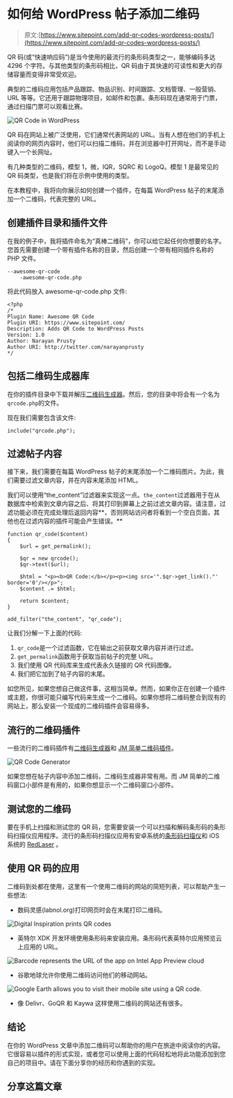 # 如何给 WordPress 帖子添加二维码

> 原文:[https://www.sitepoint.com/add-qr-codes-wordpress-posts/](https://www.sitepoint.com/add-qr-codes-wordpress-posts/)

QR 码(或“快速响应码”)是当今使用的最流行的条形码类型之一，能够编码多达 4296 个字符。与其他类型的条形码相比，QR 码由于其快速的可读性和更大的存储容量而变得非常受欢迎。

典型的二维码应用包括产品跟踪、物品识别、时间跟踪、文档管理、一般营销、URL 等等。它还用于跟踪物理项目，如邮件和包裹。条形码现在通常用于门票，通过扫描门票可以观看比赛。

![QR Code in WordPress](../Images/e42e8e3698b4016d28dd61fc8ffe9a2e.png)

QR 码在网站上被广泛使用，它们通常代表网站的 URL。当有人想在他们的手机上阅读你的网页内容时，他们可以扫描二维码，并在浏览器中打开网址，而不是手动键入一个长网址。

有几种类型的二维码，模型 1，微，IQR，SQRC 和 LogoQ。模型 1 是最常见的 QR 码类型，也是我们将在示例中使用的类型。

在本教程中，我将向你展示如何创建一个插件，在每篇 WordPress 帖子的末尾添加一个二维码，代表完整的 URL。

## 创建插件目录和插件文件

在我的例子中，我将插件命名为“真棒二维码”，你可以给它起任何你想要的名字。您首先需要创建一个带有插件名称的目录，然后创建一个带有相同插件名称的 PHP 文件。

```
--awesome-qr-code
	-awesome-qr-code.php
```

将此代码放入 awesome-qr-code.php 文件:

```
<?php
/*
Plugin Name: Awesome QR Code
Plugin URI: https://www.sitepoint.com/
Description: Adds QR Code to WordPress Posts
Version: 1.0
Author: Narayan Prusty
Author URI: http://twitter.com/narayanprusty
*/
```

## 包括二维码生成器库

在你的插件目录中下载并解压[二维码生成器](http://www.phpclasses.org/package/6399-PHP-Generate-QR-Code-images-using-Google-Chart-API.html)。然后，您的目录中将会有一个名为`qrcode.php`的文件。

现在我们需要包含该文件:

```
include("qrcode.php");
```

## 过滤帖子内容

接下来，我们需要在每篇 WordPress 帖子的末尾添加一个二维码图片。为此，我们需要过滤文章内容，并在内容末尾添加 HTML。

我们可以使用“the_content”过滤器来实现这一点。`the_content`过滤器用于在从数据库中检索到文章内容之后、将其打印到屏幕上之前过滤文章内容。请注意，过滤功能必须在完成处理后返回内容**，否则网站访问者将看到一个空白页面，其他也在过滤内容的插件可能会产生错误。**

```
function qr_code($content)
{
	$url = get_permalink();

	$qr = new qrcode();
	$qr->text($url);

	$html = "<p><b>QR Code:</b></p><p><img src='".$qr->get_link()."' border='0'/></p>";
	$content .= $html;

	return $content;
}

add_filter("the_content", "qr_code");
```

让我们分解一下上面的代码:

1.  `qr_code`是一个过滤函数，它在输出之前获取文章内容并进行过滤。
2.  `get_permalink`函数用于获取当前帖子的完整 URL。
3.  我们使用 QR 代码库来生成代表永久链接的 QR 代码图像。
4.  我们把它加到了帖子内容的末尾。

如您所见，如果您想自己做这件事，这相当简单。然而，如果你正在创建一个插件或主题，你很可能只编写代码来生成一个二维码。如果你想将二维码整合到现有的网站上，那么安装一个现成的二维码插件会容易得多。

## 流行的二维码插件

一些流行的二维码插件有[二维码生成器](https://wordpress.org/plugins/qrcode-wprhe/)和 [JM 简单二维码插件](https://wordpress.org/plugins/jm-simple-qr-code-widget/)。

![QR Code Generator](../Images/b7974998fd1df00eb69474b1aee4f40f.png)

如果您想在帖子内容中添加二维码，二维码生成器非常有用。而 JM 简单的二维码窗口小部件是有用的，如果你想显示一个二维码窗口小部件。

## 测试您的二维码

要在手机上扫描和测试您的 QR 码，您需要安装一个可以扫描和解码条形码的条形码扫描仪应用程序。流行的条形码扫描仪应用有安卓系统的[条形码扫描仪](https://play.google.com/store/apps/details?id=com.google.zxing.client.android&feature=search_result)和 iOS 系统的 [RedLaser](https://itunes.apple.com/en/app/redlaser-barcode-scanner-shopping/id474902001?mt=8) 。

## 使用 QR 码的应用

二维码到处都在使用，这里有一个使用二维码的网站的简短列表，可以帮助产生一些想法:

*   数码灵感(labnol.org)打印网页时会在末尾打印二维码。

![Digital Inspiration prints QR codes ](../Images/29ada243db4682e740345719c3e25196.png)

*   英特尔 XDK 开发环境使用条形码来安装应用。条形码代表英特尔应用预览云上应用的 URL。

![Barcode represents the URL of the app on Intel App Preview cloud](../Images/eb0c1dd78cf22c65858a3e5f0b680fe2.png)

*   谷歌地球允许你使用二维码访问他们的移动网站。

![Google Earth allows you to visit their mobile site using a QR code.](../Images/db4f5fb5568bd4da9fc806365c637eee.png)

*   像 Delivr、GoQR 和 Kaywa 这样使用二维码的网站还有很多。

## 结论

在你的 WordPress 文章中添加二维码可以帮助你的用户在旅途中阅读你的内容。它很容易以插件的形式实现，或者您可以使用上面的代码轻松地将此功能添加到您自己的项目中。请在下面分享你的经历和你遇到的实现。

## 分享这篇文章